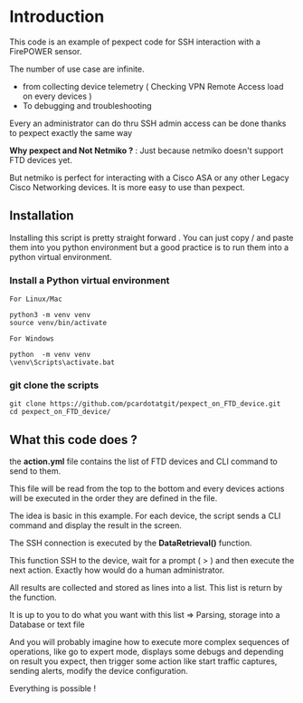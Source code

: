 # Introduction

This code is an example of pexpect code for SSH interaction with a FirePOWER sensor.

The number of use case are infinite.

- from collecting device telemetry ( Checking VPN Remote Access load on every devices )
- To debugging and troubleshooting

Every an administrator can do thru SSH admin access can be done thanks to pexpect exactly the same way

**Why pexpect and Not Netmiko ?**  :  Just because netmiko doesn't support FTD devices yet.

But netmiko is perfect for interacting with a Cisco ASA or any other Legacy Cisco Networking devices. It is more easy to use than pexpect.

## Installation

Installing this script is pretty straight forward . You can just copy / and paste them into you python environment but a good practice is to run them into a python virtual environment.

### Install a Python virtual environment

	For Linux/Mac 

	python3 -m venv venv
	source venv/bin/activate

	For Windows 

	python	-m venv venv 
	\venv\Scripts\activate.bat 

### git clone the scripts

	git clone https://github.com/pcardotatgit/pexpect_on_FTD_device.git
	cd pexpect_on_FTD_device/
		
## What this code does ?

the **action.yml** file contains the list of FTD devices and CLI command to send to them.

This file will be read from the top to the bottom and every devices actions will be executed in the order they are defined in the file.

The idea is basic in this example.  For each device, the script sends a CLI command and display the result in the screen.

The SSH connection is executed by the **DataRetrieval()** function.   

This function SSH to the device, wait for a prompt ( >  ) and then execute the next action. Exactly how would do a human administrator.

All results are collected and stored as lines into a list. This list is return by the function.

It is up to you to do what you want with this list => Parsing, storage into a Database or text file

And you will probably imagine how to execute more complex sequences of operations, like go to expert mode, displays some debugs and depending on result you expect, then trigger some action like start traffic captures, sending alerts, modify the device configuration.

Everything is possible !






